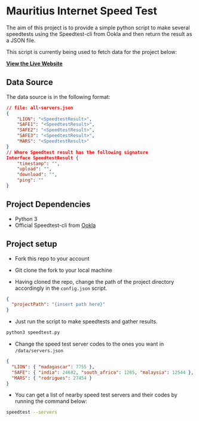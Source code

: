 # Mauritius Internet Speed Test

The aim of this project is to provide a simple python script to make several speedtests using the Speedtest-cli from Ookla and then return the result as a JSON file.

This script is currently being used to fetch data for the project below:

**[View the Live Website](https://mrsunshyne.github.io/mauritius-sea-cable/)**

## Data Source

The data source is in the following format:

```json
// file: all-servers.json
{
    "LION": "<SpeedtestResult>",
    "SAFE1": "<SpeedtestResult>",
    "SAFE2": "<SpeedtestResult>",
    "SAFE3": "<SpeedtestResult>",
    "MARS": "<SpeedtestResult>"
}
// Where Speedtest result has the following signature
Interface SpeedtestResult {
    "timestamp": "",
    "upload": "",
    "download": "",
    "ping": ""
}
```

## Project Dependencies

- Python 3
- Official Speedtest-cli from [Ookla](https://www.speedtest.net/apps/cli)

## Project setup

- Fork this repo to your account

- Git clone the fork to your local machine

- Having cloned the repo, change the path of the project directory accordingly in the `config.json` script.

```json
{
  "projectPath": "{insert path here}"
}
```

- Just run the script to make speedtests and gather results.

```bash
python3 speedtest.py
```

- Change the speed test server codes to the ones you want in `/data/servers.json`

```json
{
  "LION": { "madagascar": 7755 },
  "SAFE": { "india": 24682, "south_africa": 1285, "malaysia": 12544 },
  "MARS": { "rodrigues": 27454 }
}
```

- You can get a list of nearby speed test servers and their codes by running the command below:

```bash
speedtest --servers
```
